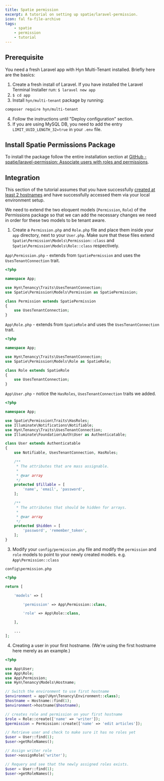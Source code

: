 ```yaml
---
title: Spatie permission
excerpt: A tutorial on setting up spatie/laravel-permission.
icon: fal fa-file-archive
tags:
    - spatie
    - permission
    - tutorial
---
```

## Prerequisite
You need a fresh Laravel app with Hyn Multi-Tenant installed. Briefly here are the basics:

1. Create a fresh install of Laravel.  If you have installed the Laravel Terminal Installer run: `$ laravel new app`
2. `$ cd app`
3. Install `hyn/multi-tenant` package by running:
```bash
composer require hyn/multi-tenant
```
4. Follow the instructions until "Deploy configuration" section.
5. If you are using MySQL DB, you need to add the entry `LIMIT_UUID_LENGTH_32=true` in your `.env` file.

## Install Spatie Permissions Package

To install the package follow the entire installation section
at [GitHub - spatie/laravel-permission: Associate users with roles and permissions](https://github.com/spatie/laravel-permission#installation).

## Integration

This section of the tutorial assumes that you have successfully [created at least 2 hostnames](creating-tenants)
and have successfully accessed them via your local environment setup.

We need to extend the two eloquent models (`Permission`, `Role`) of the Permissions
package so that we can add the necessary changes we need in order for these two models
to be tenant aware.

1. Create a `Permission.php` and `Role.php` file and place them inside your `app` directory,
next to your `User.php`. Make sure that these files extend `Spatie\Permission\Models\Permission::class`
and `Spatie\Permission\Models\Role::class` respectively.

`App\Permission.php` - extends from `SpatiePermission` and uses the `UsesTenantConnection` trait.
```php
<?php

namespace App;

use Hyn\Tenancy\Traits\UsesTenantConnection;
use Spatie\Permission\Models\Permission as SpatiePermission;

class Permission extends SpatiePermission
{
    use UsesTenantConnection;
}
```

`App\Role.php` - extends from `SpatieRole` and uses the `UsesTenantConnection` trait.
```php
<?php

namespace App;

use Hyn\Tenancy\Traits\UsesTenantConnection;
use Spatie\Permission\Models\Role as SpatieRole;

class Role extends SpatieRole
{
    use UsesTenantConnection;
}
```

`App\User.php` - notice the `HasRoles`, `UsesTenantConnection` traits we added.
```php
<?php

namespace App;

use Spatie\Permission\Traits\HasRoles;
use Illuminate\Notifications\Notifiable;
use Hyn\Tenancy\Traits\UsesTenantConnection;
use Illuminate\Foundation\Auth\User as Authenticatable;

class User extends Authenticatable
{
    use Notifiable, UsesTenantConnection, HasRoles;

    /**
     * The attributes that are mass assignable.
     *
     * @var array
     */
    protected $fillable = [
        'name', 'email', 'password',
    ];

    /**
     * The attributes that should be hidden for arrays.
     *
     * @var array
     */
    protected $hidden = [
        'password', 'remember_token',
    ];
}
```

3. Modify your `config/permission.php` file and modify the `permission` and `role` models to point to your newly created models. e.g. `App\Permission::class`

`config\permission.php`
```php
<?php

return [

    'models' => [

        'permission' => App\Permission::class,

        'role' => App\Role::class,

    ],

    ...
];
```

4. Creating a user in your first hostname. (We're using the first hostname here merely as an example.)

```php
<?php

use App\User;
use App\Role;
use App\Permission;
use Hyn\Tenancy\Models\Hostname;

// Switch the environment to use first hostname
$environment = app(\Hyn\Tenancy\Environment::class);
$hostname = Hostname::find(1);
$environment->hostname($hostname);

// creates role and permission on your first hostname
$role = Role::create(['name' => 'writer']);
$permission = Permission::create(['name' => 'edit articles']);

// Retrieve user and check to make sure it has no roles yet
$user = User::find(1);
$user->getRoleNames();

// Assign writer role
$user->assignRole('writer');

// Requery and see that the newly assigned roles exists.
$user = User::find(1);
$user->getRoleNames();
```
